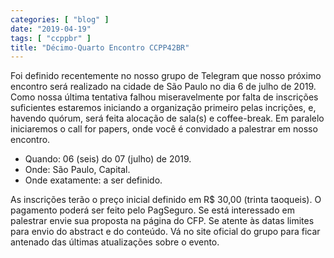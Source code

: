 ```yaml
---
categories: [ "blog" ]
date: "2019-04-19"
tags: [ "ccppbr" ]
title: "Décimo-Quarto Encontro CCPP42BR"
---
```

Foi definido recentemente no nosso grupo de Telegram que nosso próximo
encontro será realizado na cidade de São Paulo no dia 6 de julho de
2019. Como nossa última tentativa falhou miseravelmente por falta de
inscrições suficientes estaremos iniciando a organização primeiro
pelas incrições, e, havendo quórum, será feita alocação de sala(s)
e coffee-break. Em paralelo iniciaremos o call for papers, onde você
é convidado a palestrar em nosso encontro.

 - Quando: 06 (seis) do 07 (julho) de 2019.
 - Onde: São Paulo, Capital.
 - Onde exatamente: a ser definido.

As inscrições terão o preço inicial definido em R$ 30,00 (trinta
taoqueis). O pagamento poderá ser feito pelo PagSeguro. Se está
interessado em palestrar envie sua proposta na página do CFP. Se atente
às datas limites para envio do abstract e do conteúdo. Vá no site
oficial do grupo para ficar antenado das últimas atualizações sobre
o evento.
